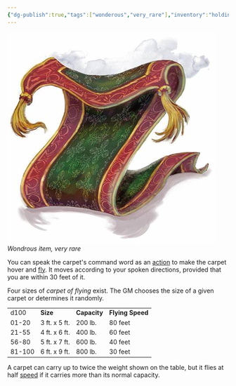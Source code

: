 ```yaml
---
{"dg-publish":true,"tags":["wonderous","very_rare"],"inventory":"holding","permalink":"/campaigns/a-dance-of-matter/items/carpet-of-flying/","dgPassFrontmatter":true}
---
```


![attachments/magic-carpet.jpeg|200](/img/user/attachments/magic-carpet.jpeg)
_Wondrous item, very rare_  

You can speak the carpet's command word as an [action](https://roll20.net/compendium/dnd5e/Rules:Combat?expansion=0#toc_20) to make the carpet hover and [fly](https://roll20.net/compendium/dnd5e/Rules:Combat?expansion=0#toc_17). It moves according to your spoken directions, provided that you are within 30 feet of it.  
  
Four sizes of _carpet of flying_ exist. The GM chooses the size of a given carpet or determines it randomly.  

|   |   |   |   |
|---|---|---|---|
|d100|**Size**|**Capacity**|**Flying Speed**|
|01-20|3 ft. x 5 ft.|200 lb.|80 feet|
|21-55|4 ft. x 6 ft.|400 lb.|60 feet|
|56-80|5 ft. x 7 ft.|600 lb.|40 feet|
|81-100|6 ft. x 9 ft.|800 lb.|30 feet|

A carpet can carry up to twice the weight shown on the table, but it flies at half [speed](https://roll20.net/compendium/dnd5e/Rules:Movement?expansion=0#toc_1) if it carries more than its normal capacity.